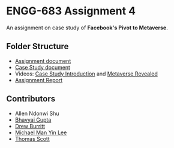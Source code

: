 # ENGG-683 Assignment 4

An assignment on case study of **Facebook's Pivot to Metaverse**.

## Folder Structure

- [Assignment document](Assignment_4.pdf)
- [Case Study document](Facebook_pivot_to_Metaverse.pdf)
- Videos: [Case Study Introduction](https://www.youtube.com/watch?v=zT5sMiHKWRE) and [Metaverse Revealed](https://www.youtube.com/watch?v=gElfIo6uw4g)
- [Assignment Report](Report.pdf)

## Contributors

- Allen Ndonwi Shu
- [Bhavyai Gupta](https://github.com/zbhavyai)
- [Drew Burritt](https://github.com/dburritt)
- [Michael Man Yin Lee](https://github.com/mikeePy)
- [Thomas Scott](https://github.com/tscott6)
